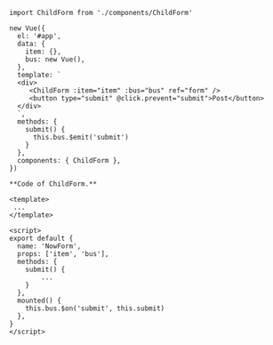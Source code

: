     import ChildForm from './components/ChildForm'

    new Vue({
      el: '#app',
      data: {
        item: {},
        bus: new Vue(),
      },
      template: `
      <div>
         <ChildForm :item="item" :bus="bus" ref="form" />
         <button type="submit" @click.prevent="submit">Post</button>
      </div>
      `,
      methods: {
        submit() {
          this.bus.$emit('submit')
        }
      },
      components: { ChildForm },
    })

    **Code of ChildForm.**

    <template>
     ...
    </template>

    <script>
    export default {
      name: 'NowForm',
      props: ['item', 'bus'],
      methods: {
        submit() {
            ...
        }
      },
      mounted() {
        this.bus.$on('submit', this.submit)
      },  
    }
    </script>
